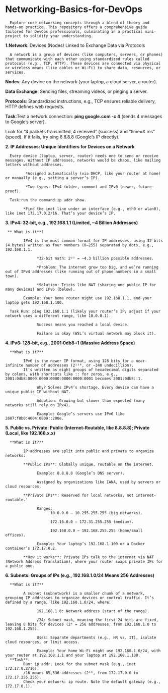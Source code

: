 # Networking-Basics-for-DevOps
      Explore core networking concepts through a blend of theory and hands-on practice. This repository offers a comprehensive guide tailored for DevOps professionals, culminating in a practical mini-project to solidify your understanding.

**1.Network**: Devices (Nodes) Linked to Exchange Data via Protocols

      A network is a group of devices (like computers, servers, or phones) that communicate with each other using standardized rules called protocols (e.g., TCP, HTTP). These devices are connected via physical or wireless means (like cables or Wi-Fi) to share data, resources, or services.

**Nodes**: Any device on the network (your laptop, a cloud server, a router).

**Data Exchange**: Sending files, streaming videos, or pinging a server.

**Protocols**: Standardized instructions, e.g., TCP ensures reliable delivery, HTTP defines web requests.

**Task**:Test a network connection: **ping google.com -c 4** (sends 4 messages to Google’s server).

Look for “4 packets transmitted, 4 received” (success) and “time=X ms” (speed).
If it fails, try ping 8.8.8.8 (Google’s IP directly).

**2. IP Addresses: Unique Identifiers for Devices on a Network**

      Every device (laptop, server, router) needs one to send or receive messages. Without IP addresses, networks would be chaos, like mailing letters without addresses.
      
             *Assigned automatically (via DHCP, like your router at home) or manually (e.g., setting a server’s IP).
             
             *Two types: IPv4 (older, common) and IPv6 (newer, future-proof).
             
      Task:run the command:ip addr show.
      
            *Find the inet line under an interface (e.g., eth0 or wlan0), like inet 172.17.0.2/16. That’s your device’s IP.
            
**3. IPv4: 32-bit, e.g., 192.168.1.1 (Limited, ~4 Billion Addresses)**

     ** What is it**?
     
            IPv4 is the most common format for IP addresses, using 32 bits (4 bytes) written as four numbers (0–255) separated by dots, e.g., 192.168.1.1.
            
                  *32-bit math: 2³² = ~4.3 billion possible addresses.
                  
                  *Problem: The internet grew too big, and we’re running out of IPv4 addresses (like running out of phone numbers in a small town).
                  
                  *Solution: Tricks like NAT (sharing one public IP for many devices) and IPv6 (below).
                  
            Example: Your home router might use 192.168.1.1, and your laptop gets 192.168.1.100.
            
      Task Run: ping 192.168.1.1 (likely your router’s IP; adjust if your network uses a different range, like 10.0.0.1).
      
                  Success means you reached a local device.
                  
                  Failure is okay (WSL’s virtual network may block it).
                  
**4. IPv6: 128-bit, e.g., 2001:0db8::1 (Massive Address Space)**

      **What is it?**
      
            IPv6 is the newer IP format, using 128 bits for a near-infinite number of addresses (2¹²⁸, or ~340 undecillion).
            It’s written as eight groups of hexadecimal digits separated by colons, with shortcuts like :: for zeros, e.g.,  2001:0db8:0000:0000:0000:0000:0000:0001 becomes 2001:0db8::1.
            
                  Why? Solves IPv4’s shortage. Every device can have a unique public IP without NAT.
                  
                  Adoption: Growing but slower than expected (many networks still rely on IPv4).
                  
                  Example: Google’s servers use IPv6 like 2607:f8b0:4004:0809::200e.
                  
**5. Public vs. Private: Public (Internet-Routable, like 8.8.8.8); Private (Local, like 192.168.x.x)**

      **What is it?**
      
            IP addresses are split into public and private to organize networks:
            
            **Public IPs**: Globally unique, routable on the internet.
            
                  Example: 8.8.8.8 (Google’s DNS server).
                  
                  Assigned by organizations like IANA, used by servers or cloud resources.
                  
            **Private IPs**: Reserved for local networks, not internet-routable.'
            
                  Ranges:
                        10.0.0.0 – 10.255.255.255 (big networks).
                        
                        172.16.0.0 – 172.31.255.255 (medium).
                        
                        192.168.0.0 – 192.168.255.255 (home/small offices).
                        
                  Example: Your laptop’s 192.168.1.100 or a Docker container’s 172.17.0.2.
                  
            **How it works**: Private IPs talk to the internet via NAT (Network Address Translation), where your router swaps private IPs for a public one.
            
**6. Subnets: Groups of IPs (e.g., 192.168.1.0/24 Means 256 Addresses)**

      **What is it?**
      
            A subnet (subnetwork) is a smaller chunk of a network, grouping IP addresses to organize devices or control traffic. It’s defined by a range, like 192.168.1.0/24, where:
            
                  192.168.1.0: Network address (start of the range).
                  
                  /24: Subnet mask, meaning the first 24 bits are fixed, leaving 8 bits for devices (2⁸ = 256 addresses, from 192.168.1.0 to 192.168.1.255).
                  
                  Uses: Separate departments (e.g., HR vs. IT), isolate cloud resources, or limit access.
                  
                  Example: Your home Wi-Fi might use 192.168.1.0/24, with your router at 192.168.1.1 and your laptop at 192.168.1.100.
      **Task**:
            Run: ip addr. Look for the subnet mask (e.g., inet 172.17.0.2/16).
            /16 means 65,536 addresses (2¹⁶, from 172.17.0.0 to 172.17.255.255).
            Check your network: ip route. Note the default gateway (e.g., 172.17.0.1).

